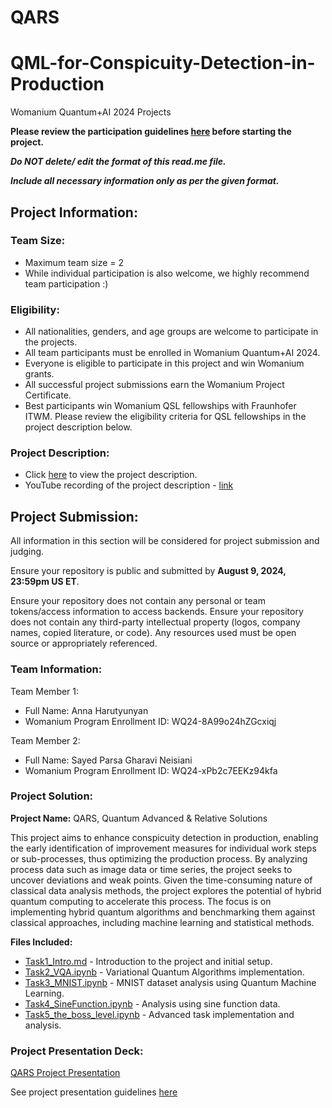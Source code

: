 # QARS
# QML-for-Conspicuity-Detection-in-Production
Womanium Quantum+AI 2024 Projects

**Please review the participation guidelines [here](https://github.com/womanium-quantum/Quantum-AI-2024) before starting the project.**

_**Do NOT delete/ edit the format of this read.me file.**_

_**Include all necessary information only as per the given format.**_

## Project Information:

### Team Size:
  - Maximum team size = 2
  - While individual participation is also welcome, we highly recommend team participation :)

### Eligibility:
  - All nationalities, genders, and age groups are welcome to participate in the projects.
  - All team participants must be enrolled in Womanium Quantum+AI 2024.
  - Everyone is eligible to participate in this project and win Womanium grants.
  - All successful project submissions earn the Womanium Project Certificate.
  - Best participants win Womanium QSL fellowships with Fraunhofer ITWM. Please review the eligibility criteria for QSL fellowships in the project description below.

### Project Description:
  - Click [here](https://drive.google.com/file/d/1AcctFeXjchtEhYzPUsHpP_b4HGlI4kq9/view?usp=sharing) to view the project description.
  - YouTube recording of the project description - [link](https://youtu.be/Ac1ihFcTRTc?si=i6AIVfQQh8ymYQYp)

## Project Submission:
All information in this section will be considered for project submission and judging.

Ensure your repository is public and submitted by **August 9, 2024, 23:59pm US ET**.

Ensure your repository does not contain any personal or team tokens/access information to access backends. Ensure your repository does not contain any third-party intellectual property (logos, company names, copied literature, or code). Any resources used must be open source or appropriately referenced.

### Team Information:
Team Member 1:
 - Full Name: Anna Harutyunyan
 - Womanium Program Enrollment ID: WQ24-8A99o24hZGcxiqj


Team Member 2:
 - Full Name: Sayed Parsa Gharavi Neisiani
 - Womanium Program Enrollment ID: WQ24-xPb2c7EEKz94kfa


### Project Solution:
**Project Name:** QARS, Quantum Advanced & Relative Solutions

This project aims to enhance conspicuity detection in production, enabling the early identification of improvement measures for individual work steps or sub-processes, thus optimizing the production process. By analyzing process data such as image data or time series, the project seeks to uncover deviations and weak points. Given the time-consuming nature of classical data analysis methods, the project explores the potential of hybrid quantum computing to accelerate this process. The focus is on implementing hybrid quantum algorithms and benchmarking them against classical approaches, including machine learning and statistical methods.

**Files Included:**
- [Task1_Intro.md](https://github.com/QARS-Womanium/QARS/blob/main/Task1_Intro.md) - Introduction to the project and initial setup.
- [Task2_VQA.ipynb](https://github.com/QARS-Womanium/QARS/blob/main/Task2_VQA.ipynb) - Variational Quantum Algorithms implementation.
- [Task3_MNIST.ipynb](https://github.com/QARS-Womanium/QARS/blob/main/Task3_MNIST.ipynb) - MNIST dataset analysis using Quantum Machine Learning.
- [Task4_SineFunction.ipynb](https://github.com/QARS-Womanium/QARS/blob/main/Task4_SineFunction.ipynb) - Analysis using sine function data.
- [Task5_the_boss_level.ipynb](https://github.com/QARS-Womanium/QARS/blob/main/Task5_the_boss_level.ipynb) - Advanced task implementation and analysis.

### Project Presentation Deck:
[QARS Project Presentation](https://github.com/QARS-Womanium/QARS/blob/main/Project_QARS.pdf)

See project presentation guidelines [here](https://docs.google.com/document/d/13nWF8AxFAfFYTWEYPT3BpPdYkqtxxSAjmuXj_zcMh-E/edit?usp=sharing)
